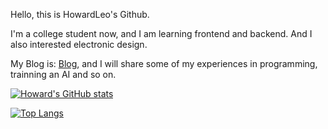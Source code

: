 Hello, this is HowardLeo's Github. 

I'm a college student now, and I am learning frontend and backend. And I also interested electronic design. 

My Blog is: [Blog](http://blog.howardleo.xyz),  and I will share some of my experiences in programming, trainning an AI and so on.



[![Howard's GitHub stats](https://github-readme-stats.vercel.app/api?username=HowardLeo505&count_private=true)](https://github.com/anuraghazra/github-readme-stats) 



[![Top Langs](https://github-readme-stats.vercel.app/api/top-langs/?username=HowardLeo505)](https://github.com/anuraghazra/github-readme-stats) 
